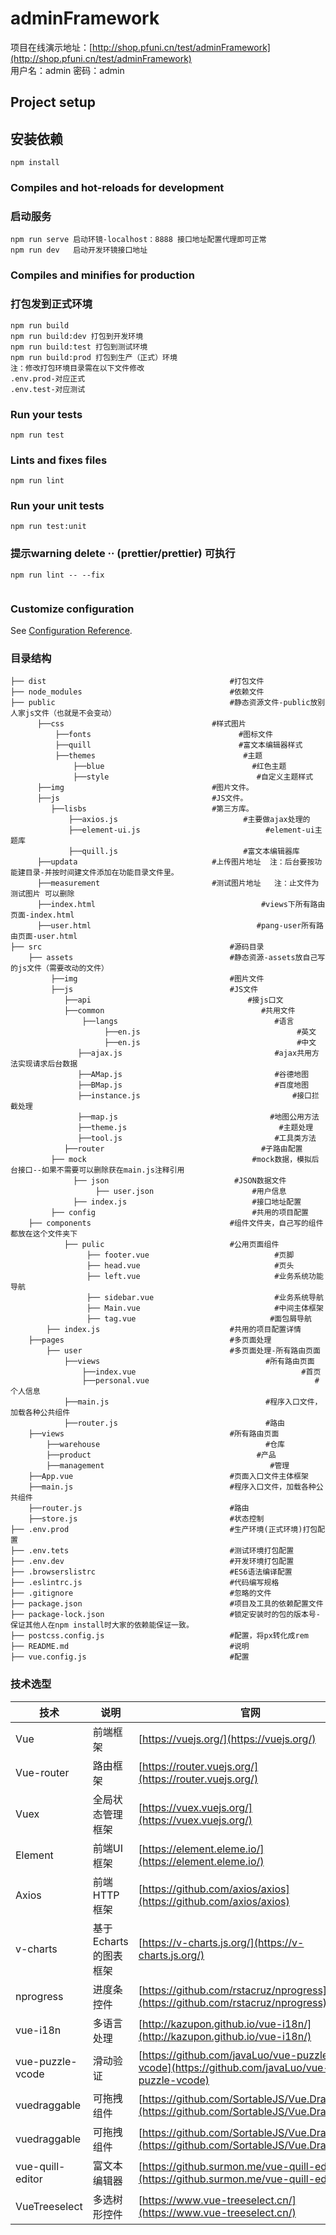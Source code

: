 # adminFramework

项目在线演示地址：[http://shop.pfuni.cn/test/adminFramework](http://shop.pfuni.cn/test/adminFramework)  
用户名：admin
密码：admin

## Project setup
## 安装依赖
```
npm install
```

### Compiles and hot-reloads for development
### 启动服务
```
npm run serve 启动环镜-localhost：8888 接口地址配置代理即可正常
npm run dev   启动开发环镜接口地址
```

### Compiles and minifies for production
### 打包发到正式环境
```
npm run build
npm run build:dev 打包到开发环境
npm run build:test 打包到测试环境
npm run build:prod 打包到生产（正式）环境
注：修改打包环境目录需在以下文件修改
.env.prod-对应正式
.env.test-对应测试
```

### Run your tests
```
npm run test
```

### Lints and fixes files
```
npm run lint
```

### Run your unit tests
```
npm run test:unit
```

### 提示warning delete ·· (prettier/prettier) 可执行
```
npm run lint -- --fix
 
```
### Customize configuration
See [Configuration Reference](https://cli.vuejs.org/config/).

### 目录结构

```
├── dist                                         #打包文件
├── node_modules                                 #依赖文件
├── public                                       #静态资源文件-public放别人家js文件（也就是不会变动）
      ├──css                                 #样式图片
          ├──fonts                                 #图标文件
          ├──quill                                 #富文本编辑器样式
          ├──themes                                 #主题
              ├──blue                                 #红色主题
              ├──style                                 #自定义主题样式    
      ├──img                                 #图片文件。  
      ├──js                                  #JS文件。
         ├──lisbs                            #第三方库。
             ├──axios.js                            #主要做ajax处理的
             ├──element-ui.js                            #element-ui主题库
             ├──quill.js                            #富文本编辑器库
      ├──updata                              #上传图片地址  注：后台要按功能建目录-并按时间建文件添加在功能目录文件里。    
      ├──measurement                         #测试图片地址   注：止文件为测试图片 可以删除    
      ├──index.html                                     #views下所有路由页面-index.html
      ├──user.html                                     #pang-user所有路由页面-user.html		       
├── src                                          #源码目录
    ├── assets                                   #静态资源-assets放自己写的js文件（需要改动的文件）
         ├──img                                  #图片文件  
         ├──js                                   #JS文件 
            ├──api                                   #接js口文
            ├──common                                   #共用文件
                ├──langs                                   #语言  
                     ├──en.js                                   #英文   
                     ├──en.js                                   #中文 
               ├──ajax.js                                  #ajax共用方法实现请求后台数据 
               ├──AMap.js                                  #谷德地图  
               ├──BMap.js                                  #百度地图  
               ├──instance.js                                  #接口拦截处理   
               ├──map.js                                  #地图公用方法  
               ├──theme.js                                  #主题处理  
               ├──tool.js                                  #工具类方法   
            ├──router                                   #子路由配置  
         ├── mock                                     #mock数据，模拟后台接口--如果不需要可以删除获在main.js注释引用
              ├── json                            #JSON数据文件
                   ├── user.json                      #用户信息
              ├── index.js                            #接口地址配置 
         ├── config                                   #共用的项目配置
	├── components                               #组件文件夹，自己写的组件都放在这个文件夹下
			├── pulic                            #公用页面组件
			     ├── footer.vue                            #页脚
			     ├── head.vue                              #页头
			     ├── left.vue                              #业务系统功能导航
			     ├── sidebar.vue                           #业务系统导航
			     ├── Main.vue                              #中间主体框架
			     ├── tag.vue                              #面包屑导航
        ├── index.js                             #共用的项目配置详情
	├──pages                                     #多页面处理
	    ├── user                                 #多页面处理-所有路由页面	
	        ├──views                                     #所有路由页面
	            ├──index.vue                                     #首页
	            ├──personal.vue                                     #个人信息
	        ├──main.js                                   #程序入口文件，加载各种公共组件
	        ├──router.js                                 #路由	  			
	├──views                                     #所有路由页面
	    ├──warehouse                                     #仓库
	    ├──product                                     #产品		
	    ├──management                                     #管理		 
	├──App.vue                                   #页面入口文件主体框架	
	├──main.js                                   #程序入口文件，加载各种公共组件	                                  
	├──router.js                                 #路由
	├──store.js                                  #状态控制
├── .env.prod                                    #生产环境(正式环境)打包配置
├── .env.tets                                    #测试环境打包配置
├── .env.dev                                     #开发环境打包配置
├── .browserslistrc                              #ES6语法编译配置
├── .eslintrc.js                                 #代码编写规格
├── .gitignore                                   #忽略的文件
├── package.json                                 #项目及工具的依赖配置文件
├── package-lock.json                            #锁定安装时的包的版本号-保证其他人在npm install时大家的依赖能保证一致。
├── postcss.config.js                            #配置，将px转化成rem
├── README.md                                    #说明
├── vue.config.js                                #配置
```

### 技术选型

技术 | 说明 | 官网
----|----|----
Vue | 前端框架 | [https://vuejs.org/](https://vuejs.org/)
Vue-router | 路由框架 | [https://router.vuejs.org/](https://router.vuejs.org/)
Vuex | 全局状态管理框架 | [https://vuex.vuejs.org/](https://vuex.vuejs.org/)
Element | 前端UI框架 | [https://element.eleme.io/](https://element.eleme.io/)
Axios | 前端HTTP框架 | [https://github.com/axios/axios](https://github.com/axios/axios)
v-charts | 基于Echarts的图表框架 | [https://v-charts.js.org/](https://v-charts.js.org/)
nprogress | 进度条控件 | [https://github.com/rstacruz/nprogress](https://github.com/rstacruz/nprogress)
vue-i18n | 多语言处理 | [http://kazupon.github.io/vue-i18n/](http://kazupon.github.io/vue-i18n/)
vue-puzzle-vcode | 滑动验证 | [https://github.com/javaLuo/vue-puzzle-vcode](https://github.com/javaLuo/vue-puzzle-vcode)
vuedraggable| 可拖拽组件 | [https://github.com/SortableJS/Vue.Draggable](https://github.com/SortableJS/Vue.Draggable)
vuedraggable| 可拖拽组件 | [https://github.com/SortableJS/Vue.Draggable](https://github.com/SortableJS/Vue.Draggable)
vue-quill-editor| 富文本编辑器 | [https://github.surmon.me/vue-quill-editor/](https://github.surmon.me/vue-quill-editor/)
VueTreeselect| 多选树形控件 | [https://www.vue-treeselect.cn/](https://www.vue-treeselect.cn/)
 
